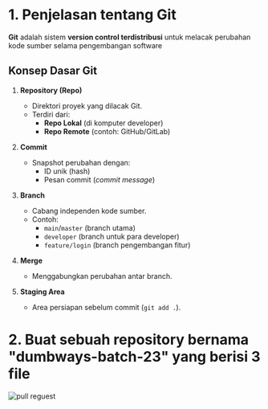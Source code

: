 # 1. Penjelasan tentang Git

**Git** adalah sistem **version control terdistribusi**  untuk melacak perubahan kode sumber selama pengembangan software
## Konsep Dasar Git

1. **Repository (Repo)**  
   - Direktori proyek yang dilacak Git.  
   - Terdiri dari:  
     - **Repo Lokal** (di komputer developer)  
     - **Repo Remote** (contoh: GitHub/GitLab)  

2. **Commit**  
   - Snapshot perubahan dengan:  
     - ID unik (hash)  
     - Pesan commit (*commit message*)  

3. **Branch**  
   - Cabang independen kode sumber.  
   - Contoh:  
     - `main`/`master` (branch utama) 
     - `developer` (branch untuk para developer)   
     - `feature/login` (branch pengembangan fitur)  

4. **Merge**  
   - Menggabungkan perubahan antar branch.  

5. **Staging Area**  
   - Area persiapan sebelum commit (`git add .`). 

# 2. Buat sebuah repository bernama "dumbways-batch-23" yang berisi 3 file

![pull reguest](/image/pull_request_git.jpeg)

